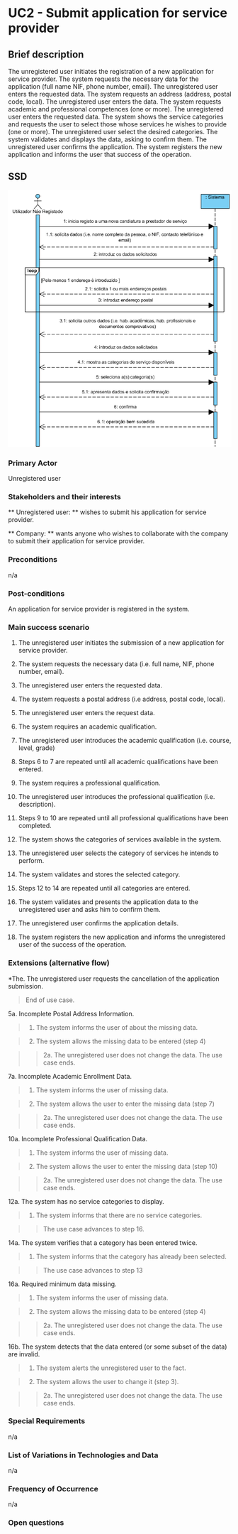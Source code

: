 # UC2 - Submit application for service provider

## Brief description

The unregistered user initiates the registration of a new application for service provider. The system requests the necessary data for the application (full name NIF, phone number, email). The unregistered user enters the requested data. The system requests an address (address, postal code, local). The unregistered user enters the data. The system requests academic and professional competences (one or more). The unregistered user enters the requested data. The system shows the service categories and requests the user to select those whose services he wishes to provide (one or more). The unregistered user select the desired categories. The system validates and displays the data, asking to confirm them. The unregistered user confirms the application. The system registers the new application and informs the user that success of the operation.
## SSD

![]( SSD_UC2_IT1.png)
### Primary Actor

Unregistered user

### Stakeholders and their interests

** Unregistered user: ** wishes to submit his application for service provider.

** Company: ** wants anyone who wishes to collaborate with the company to submit their application for service provider.

### Preconditions

n/a

### Post-conditions

An application for service provider is registered in the system.

### Main success scenario

1. The unregistered user initiates the submission of a new application for service provider.

2. The system requests the necessary data (i.e. full name, NIF, phone number, email).

3. The unregistered user enters the requested data.

4. The system requests a postal address (i.e address, postal code, local).

5. The unregistered user enters the request data.

6. The system requires an academic qualification.

7. The unregistered user introduces the academic qualification (i.e. course, level, grade)

8. Steps 6 to 7 are repeated until all academic qualifications have been entered.

9. The system requires a professional qualification.

10. The unregistered user introduces the professional qualification (i.e. description).

11. Steps 9 to 10 are repeated until all professional qualifications have been completed.

12. The system shows the categories of services available in the system.

13. The unregistered user selects the category of services he intends to perform.

14. The system validates and stores the selected category.

15. Steps 12 to 14 are repeated until all categories are entered.

16. The system validates and presents the application data to the unregistered user and asks him to confirm them.

17. The unregistered user confirms the application details.

18. The system registers the new application and informs the unregistered user of the success of the operation.


### Extensions (alternative flow)

\*The. The unregistered user requests the cancellation of the application submission.

> End of use case.

5a. Incomplete Postal Address Information.

> 1. The system informs the user of about the missing data.

> 2. The system allows the missing data to be entered (step 4)

>> 2a. The unregistered user does not change the data. The use case ends.

7a. Incomplete Academic Enrollment Data.

> 1. The system informs the user of missing data.

> 2. The system allows the user to enter the missing data (step 7)

>> 2a. The unregistered user does not change the data. The use case ends.

10a. Incomplete Professional Qualification Data.

> 1. The system informs the user of missing data.

> 2. The system allows the user to enter the missing data (step 10)

>> 2a. The unregistered user does not change the data. The use case ends.

12a. The system has no service categories to display.

> 1. The system informs that there are no service categories.

>> The use case advances to step 16.

14a. The system verifies that a category has been entered twice.

> 1. The system informs that the category has already been selected.

>> The use case advances to step 13

16a. Required minimum data missing.

> 1. The system informs the user of missing data.

> 2. The system allows the missing data to be entered (step 4)

>> 2a. The unregistered user does not change the data. The use case ends.

16b. The system detects that the data entered (or some subset of the data) are invalid.

> 1. The system alerts the unregistered user to the fact.

> 2. The system allows the user to change it (step 3).

>> 2a. The unregistered user does not change the data. The use case ends.

### Special Requirements

n/a

### List of Variations in Technologies and Data

n/a

### Frequency of Occurrence

n/a

### Open questions
